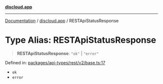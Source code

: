 [**discloud.app**](../README.md)

***

[Documentation](../../packages.md) / [discloud.app](../README.md) / RESTApiStatusResponse

# Type Alias: RESTApiStatusResponse

> **RESTApiStatusResponse**: `"ok"` \| `"error"`

Defined in: [packages/api-types/rest/v2/base.ts:17](https://github.com/discloud/discloud.app/blob/1458affc9a022eb2fc5fe37e7b3b002130b2fdad/packages/api-types/rest/v2/base.ts#L17)

- `ok`
- `error`
